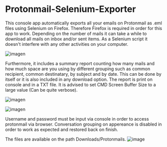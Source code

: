 # Protonmail-Selenium-Exporter
This console app automatically exports all your emails on Protonmail as .eml files using Selenium on Firefox. Therefore Firefox is required in order for this app to work. Depending on the number of mails it can take a while to download all mails on inbox and/or sent items. As a Selenium script it doesn't interfere with any other activities on your computer.

![imagen](https://github.com/user-attachments/assets/d80e0895-97eb-4d09-a371-9a26a08349cb)

Furthermore, it includes a summary report counting how many mails and how much space are you using by different grouping such as common recipient, common destinatary, by subject and by date. This can be done by itself or it is also included in any download option. The report is print on console  and in a TXT file.
It is advised to set CMD Screen Buffer Size to a large value (Can be quite verbose).

![imagen](https://github.com/user-attachments/assets/c60b4875-5de9-4b12-a377-25556cbb2984)

![imagen](https://github.com/user-attachments/assets/8dbd635a-b6c4-4eb9-b7bf-25737fad1e3d)


Username and password must be input via console in order to access protonmail via browser. Conversation grouping on appereance is disabled in order to work as expected and restored back on finish.

The files are available on the path Downloads/Protonmails.
![image](https://user-images.githubusercontent.com/44053413/146108408-8aec7ccb-d7cd-49c4-92dd-11c41439057f.png)












